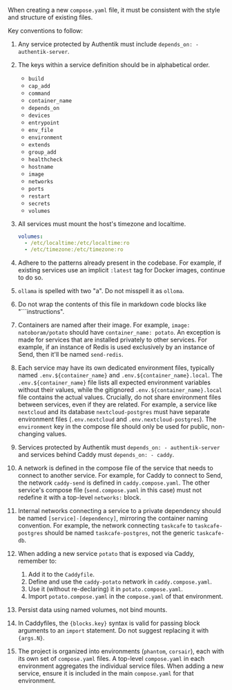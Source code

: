 When creating a new `compose.yaml` file, it must be consistent with the style and structure of existing files.

Key conventions to follow:

1. Any service protected by Authentik must include `depends_on: - authentik-server`.

2. The keys within a service definition should be in alphabetical order.
   - `build`
   - `cap_add`
   - `command`
   - `container_name`
   - `depends_on`
   - `devices`
   - `entrypoint`
   - `env_file`
   - `environment`
   - `extends`
   - `group_add`
   - `healthcheck`
   - `hostname`
   - `image`
   - `networks`
   - `ports`
   - `restart`
   - `secrets`
   - `volumes`

3. All services must mount the host's timezone and localtime.

   ```yaml
   volumes:
     - /etc/localtime:/etc/localtime:ro
     - /etc/timezone:/etc/timezone:ro
   ```

4. Adhere to the patterns already present in the codebase. For example, if existing services use an implicit `:latest` tag for Docker images, continue to do so.

5. `ollama` is spelled with two "a". Do not misspell it as `olloma`.

6. Do not wrap the contents of this file in markdown code blocks like "```instructions".

7. Containers are named after their image. For example, `image: natoboram/potato` should have `container_name: potato`. An exception is made for services that are installed privately to other services. For example, if an instance of Redis is used exclusively by an instance of Send, then it'll be named `send-redis`.

8. Each service may have its own dedicated environment files, typically named `.env.${container_name}` and `.env.${container_name}.local`. The `.env.${container_name}` file lists all expected environment variables without their values, while the gitignored `.env.${container_name}.local` file contains the actual values. Crucially, do not share environment files between services, even if they are related. For example, a service like `nextcloud` and its database `nextcloud-postgres` must have separate environment files (`.env.nextcloud` and `.env.nextcloud-postgres`). The `environment` key in the compose file should only be used for public, non-changing values.

9. Services protected by Authentik must `depends_on: - authentik-server` and services behind Caddy must `depends_on: - caddy`.

10. A network is defined in the compose file of the service that needs to connect to another service. For example, for Caddy to connect to Send, the network `caddy-send` is defined in `caddy.compose.yaml`. The other service's compose file (`send.compose.yaml` in this case) must not redefine it with a top-level `networks:` block.

11. Internal networks connecting a service to a private dependency should be named `[service]-[dependency]`, mirroring the container naming convention. For example, the network connecting `taskcafe` to `taskcafe-postgres` should be named `taskcafe-postgres`, not the generic `taskcafe-db`.

12. When adding a new service `potato` that is exposed via Caddy, remember to:
    1. Add it to the `Caddyfile`.
    2. Define and use the `caddy-potato` network in `caddy.compose.yaml`.
    3. Use it (without re-declaring) it in `potato.compose.yaml`.
    4. Import `potato.compose.yaml` in the `compose.yaml` of that environment.

13. Persist data using named volumes, not bind mounts.

14. In Caddyfiles, the `{blocks.key}` syntax is valid for passing block arguments to an `import` statement. Do not suggest replacing it with `{args.N}`.

15. The project is organized into environments (`phantom`, `corsair`), each with its own set of `compose.yaml` files. A top-level `compose.yaml` in each environment aggregates the individual service files. When adding a new service, ensure it is included in the main `compose.yaml` for that environment.
